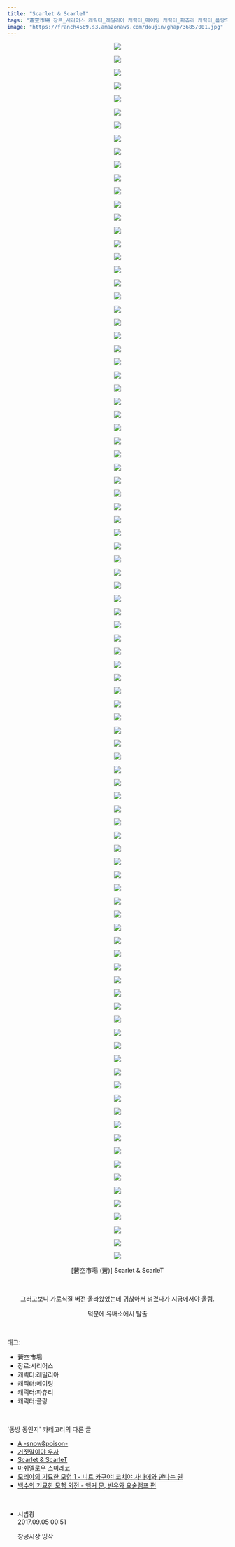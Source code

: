 ```yaml
---
title: "Scarlet & ScarleT"
tags: "蒼空市場 장르_시리어스 캐릭터_레밀리아 캐릭터_메이링 캐릭터_파츄리 캐릭터_플랑드르 蒼 동방_동인지"
image: "https://franch4569.s3.amazonaws.com/doujin/ghap/3685/001.jpg"
---
```

<div class="article">
<p style="text-align: center; clear: none; float: none;"><img src="{{ site.imgserver2 }}/ghap/3685/001.jpg"/></p>
<p style="text-align: center; clear: none; float: none;"><img src="{{ site.imgserver2 }}/ghap/3685/002.jpg"/></p>
<p style="text-align: center; clear: none; float: none;"><img src="{{ site.imgserver2 }}/ghap/3685/003.jpg"/></p>
<p style="text-align: center; clear: none; float: none;"><img src="{{ site.imgserver2 }}/ghap/3685/004.jpg"/></p>
<p style="text-align: center; clear: none; float: none;"><img src="{{ site.imgserver2 }}/ghap/3685/005.jpg"/></p>
<p style="text-align: center; clear: none; float: none;"><img src="{{ site.imgserver2 }}/ghap/3685/006.jpg"/></p>
<p style="text-align: center; clear: none; float: none;"><img src="{{ site.imgserver2 }}/ghap/3685/007.jpg"/></p>
<p style="text-align: center; clear: none; float: none;"><img src="{{ site.imgserver2 }}/ghap/3685/008.jpg"/></p>
<p style="text-align: center; clear: none; float: none;"><img src="{{ site.imgserver2 }}/ghap/3685/009.jpg"/></p>
<p style="text-align: center; clear: none; float: none;"><img src="{{ site.imgserver2 }}/ghap/3685/010.jpg"/></p>
<p style="text-align: center; clear: none; float: none;"><img src="{{ site.imgserver2 }}/ghap/3685/011.jpg"/></p>
<p style="text-align: center; clear: none; float: none;"><img src="{{ site.imgserver2 }}/ghap/3685/012.jpg"/></p>
<p style="text-align: center; clear: none; float: none;"><img src="{{ site.imgserver2 }}/ghap/3685/013.jpg"/></p>
<p style="text-align: center; clear: none; float: none;"><img src="{{ site.imgserver2 }}/ghap/3685/014.jpg"/></p>
<p style="text-align: center; clear: none; float: none;"><img src="{{ site.imgserver2 }}/ghap/3685/015.jpg"/></p>
<p style="text-align: center; clear: none; float: none;"><img src="{{ site.imgserver2 }}/ghap/3685/016.jpg"/></p>
<p style="text-align: center; clear: none; float: none;"><img src="{{ site.imgserver2 }}/ghap/3685/017.jpg"/></p>
<p style="text-align: center; clear: none; float: none;"><img src="{{ site.imgserver2 }}/ghap/3685/018.jpg"/></p>
<p style="text-align: center; clear: none; float: none;"><img src="{{ site.imgserver2 }}/ghap/3685/019.jpg"/></p>
<p style="text-align: center; clear: none; float: none;"><img src="{{ site.imgserver2 }}/ghap/3685/020.jpg"/></p>
<p style="text-align: center; clear: none; float: none;"><img src="{{ site.imgserver2 }}/ghap/3685/021.jpg"/></p>
<p style="text-align: center; clear: none; float: none;"><img src="{{ site.imgserver2 }}/ghap/3685/022.jpg"/></p>
<p style="text-align: center; clear: none; float: none;"><img src="{{ site.imgserver2 }}/ghap/3685/023.jpg"/></p>
<p style="text-align: center; clear: none; float: none;"><img src="{{ site.imgserver2 }}/ghap/3685/024.jpg"/></p>
<p style="text-align: center; clear: none; float: none;"><img src="{{ site.imgserver2 }}/ghap/3685/025.jpg"/></p>
<p style="text-align: center; clear: none; float: none;"><img src="{{ site.imgserver2 }}/ghap/3685/026.jpg"/></p>
<p style="text-align: center; clear: none; float: none;"><img src="{{ site.imgserver2 }}/ghap/3685/027.jpg"/></p>
<p style="text-align: center; clear: none; float: none;"><img src="{{ site.imgserver2 }}/ghap/3685/028.jpg"/></p>
<p style="text-align: center; clear: none; float: none;"><img src="{{ site.imgserver2 }}/ghap/3685/029.jpg"/></p>
<p style="text-align: center; clear: none; float: none;"><img src="{{ site.imgserver2 }}/ghap/3685/030.jpg"/></p>
<p style="text-align: center; clear: none; float: none;"><img src="{{ site.imgserver2 }}/ghap/3685/031.jpg"/></p>
<p style="text-align: center; clear: none; float: none;"><img src="{{ site.imgserver2 }}/ghap/3685/032.jpg"/></p>
<p style="text-align: center; clear: none; float: none;"><img src="{{ site.imgserver2 }}/ghap/3685/033.jpg"/></p>
<p style="text-align: center; clear: none; float: none;"><img src="{{ site.imgserver2 }}/ghap/3685/034.jpg"/></p>
<p style="text-align: center; clear: none; float: none;"><img src="{{ site.imgserver2 }}/ghap/3685/035.jpg"/></p>
<p style="text-align: center; clear: none; float: none;"><img src="{{ site.imgserver2 }}/ghap/3685/036.jpg"/></p>
<p style="text-align: center; clear: none; float: none;"><img src="{{ site.imgserver2 }}/ghap/3685/037.jpg"/></p>
<p style="text-align: center; clear: none; float: none;"><img src="{{ site.imgserver2 }}/ghap/3685/038.jpg"/></p>
<p style="text-align: center; clear: none; float: none;"><img src="{{ site.imgserver2 }}/ghap/3685/039.jpg"/></p>
<p style="text-align: center; clear: none; float: none;"><img src="{{ site.imgserver2 }}/ghap/3685/040.jpg"/></p>
<p style="text-align: center; clear: none; float: none;"><img src="{{ site.imgserver2 }}/ghap/3685/041.jpg"/></p>
<p style="text-align: center; clear: none; float: none;"><img src="{{ site.imgserver2 }}/ghap/3685/042.jpg"/></p>
<p style="text-align: center; clear: none; float: none;"><img src="{{ site.imgserver2 }}/ghap/3685/043.jpg"/></p>
<p style="text-align: center; clear: none; float: none;"><img src="{{ site.imgserver2 }}/ghap/3685/044.jpg"/></p>
<p style="text-align: center; clear: none; float: none;"><img src="{{ site.imgserver2 }}/ghap/3685/045.jpg"/></p>
<p style="text-align: center; clear: none; float: none;"><img src="{{ site.imgserver2 }}/ghap/3685/046.jpg"/></p>
<p style="text-align: center; clear: none; float: none;"><img src="{{ site.imgserver2 }}/ghap/3685/047.jpg"/></p>
<p style="text-align: center; clear: none; float: none;"><img src="{{ site.imgserver2 }}/ghap/3685/048.jpg"/></p>
<p style="text-align: center; clear: none; float: none;"><img src="{{ site.imgserver2 }}/ghap/3685/049.jpg"/></p>
<p style="text-align: center; clear: none; float: none;"><img src="{{ site.imgserver2 }}/ghap/3685/050.jpg"/></p>
<p style="text-align: center; clear: none; float: none;"><img src="{{ site.imgserver2 }}/ghap/3685/051.jpg"/></p>
<p style="text-align: center; clear: none; float: none;"><img src="{{ site.imgserver2 }}/ghap/3685/052.jpg"/></p>
<p style="text-align: center; clear: none; float: none;"><img src="{{ site.imgserver2 }}/ghap/3685/053.jpg"/></p>
<p style="text-align: center; clear: none; float: none;"><img src="{{ site.imgserver2 }}/ghap/3685/054.jpg"/></p>
<p style="text-align: center; clear: none; float: none;"><img src="{{ site.imgserver2 }}/ghap/3685/055.jpg"/></p>
<p style="text-align: center; clear: none; float: none;"><img src="{{ site.imgserver2 }}/ghap/3685/056.jpg"/></p>
<p style="text-align: center; clear: none; float: none;"><img src="{{ site.imgserver2 }}/ghap/3685/057.jpg"/></p>
<p style="text-align: center; clear: none; float: none;"><img src="{{ site.imgserver2 }}/ghap/3685/058.jpg"/></p>
<p style="text-align: center; clear: none; float: none;"><img src="{{ site.imgserver2 }}/ghap/3685/059.jpg"/></p>
<p style="text-align: center; clear: none; float: none;"><img src="{{ site.imgserver2 }}/ghap/3685/060.jpg"/></p>
<p style="text-align: center; clear: none; float: none;"><img src="{{ site.imgserver2 }}/ghap/3685/061.jpg"/></p>
<p style="text-align: center; clear: none; float: none;"><img src="{{ site.imgserver2 }}/ghap/3685/062.jpg"/></p>
<p style="text-align: center; clear: none; float: none;"><img src="{{ site.imgserver2 }}/ghap/3685/063.jpg"/></p>
<p style="text-align: center; clear: none; float: none;"><img src="{{ site.imgserver2 }}/ghap/3685/064.jpg"/></p>
<p style="text-align: center; clear: none; float: none;"><img src="{{ site.imgserver2 }}/ghap/3685/065.jpg"/></p>
<p style="text-align: center; clear: none; float: none;"><img src="{{ site.imgserver2 }}/ghap/3685/066.jpg"/></p>
<p style="text-align: center; clear: none; float: none;"><img src="{{ site.imgserver2 }}/ghap/3685/067.jpg"/></p>
<p style="text-align: center; clear: none; float: none;"><img src="{{ site.imgserver2 }}/ghap/3685/068.jpg"/></p>
<p style="text-align: center; clear: none; float: none;"><img src="{{ site.imgserver2 }}/ghap/3685/069.jpg"/></p>
<p style="text-align: center; clear: none; float: none;"><img src="{{ site.imgserver2 }}/ghap/3685/070.jpg"/></p>
<p style="text-align: center; clear: none; float: none;"><img src="{{ site.imgserver2 }}/ghap/3685/071.jpg"/></p>
<p style="text-align: center; clear: none; float: none;"><img src="{{ site.imgserver2 }}/ghap/3685/072.jpg"/></p>
<p style="text-align: center; clear: none; float: none;"><img src="{{ site.imgserver2 }}/ghap/3685/073.jpg"/></p>
<p style="text-align: center; clear: none; float: none;"><img src="{{ site.imgserver2 }}/ghap/3685/074.jpg"/></p>
<p style="text-align: center; clear: none; float: none;"><img src="{{ site.imgserver2 }}/ghap/3685/075.jpg"/></p>
<p style="text-align: center; clear: none; float: none;"><img src="{{ site.imgserver2 }}/ghap/3685/076.jpg"/></p>
<p style="text-align: center; clear: none; float: none;"><img src="{{ site.imgserver2 }}/ghap/3685/077.jpg"/></p>
<p style="text-align: center; clear: none; float: none;"><img src="{{ site.imgserver2 }}/ghap/3685/078.jpg"/></p>
<p style="text-align: center; clear: none; float: none;"><img src="{{ site.imgserver2 }}/ghap/3685/079.jpg"/></p>
<p style="text-align: center; clear: none; float: none;"><img src="{{ site.imgserver2 }}/ghap/3685/080.jpg"/></p>
<p style="text-align: center; clear: none; float: none;"><img src="{{ site.imgserver2 }}/ghap/3685/081.jpg"/></p>
<p style="text-align: center; clear: none; float: none;"><img src="{{ site.imgserver2 }}/ghap/3685/082.jpg"/></p>
<p style="text-align: center; clear: none; float: none;"><img src="{{ site.imgserver2 }}/ghap/3685/083.jpg"/></p>
<p style="text-align: center; clear: none; float: none;"><img src="{{ site.imgserver2 }}/ghap/3685/084.jpg"/></p>
<p style="text-align: center; clear: none; float: none;"><img src="{{ site.imgserver2 }}/ghap/3685/085.jpg"/></p>
<p style="text-align: center; clear: none; float: none;"><img src="{{ site.imgserver2 }}/ghap/3685/086.jpg"/></p>
<p style="text-align: center; clear: none; float: none;"><img src="{{ site.imgserver2 }}/ghap/3685/087.jpg"/></p>
<p style="text-align: center; clear: none; float: none;"><img src="{{ site.imgserver2 }}/ghap/3685/088.jpg"/></p>
<p style="text-align: center; clear: none; float: none;"><img src="{{ site.imgserver2 }}/ghap/3685/089.jpg"/></p>
<p style="text-align: center; clear: none; float: none;"><img src="{{ site.imgserver2 }}/ghap/3685/090.jpg"/></p>
<p style="text-align: center; clear: none; float: none;"><img src="{{ site.imgserver2 }}/ghap/3685/091.jpg"/></p>
<p style="text-align: center; clear: none; float: none;"><img src="{{ site.imgserver2 }}/ghap/3685/092.jpg"/></p>
<p style="text-align: center; clear: none; float: none;"><img src="{{ site.imgserver2 }}/ghap/3685/093.jpg"/></p>
<p style="text-align: center; clear: none; float: none;">[蒼空市場 (蒼)] Scarlet &amp; ScarleT</p>
<p style="text-align: center; clear: none; float: none;"><br/></p>
<p style="text-align: center; clear: none; float: none;">그러고보니 가로식질 버전 올라왔었는데 귀찮아서 넘겼다가 지금에서야 올림.</p>
<p style="text-align: center; clear: none; float: none;">덕분에 유배소에서 탈출</p>
</div><br/>
<div class="tagTrail">
<p>태그: </p>
<ul>
<li>蒼空市場</li>
<li>장르:시리어스</li>
<li>캐릭터:레밀리아</li>
<li>캐릭터:메이링</li>
<li>캐릭터:파츄리</li>
<li>캐릭터:플랑</li>
</ul>
</div><br/>
<div class="another">
<p>'동방 동인지' 카테고리의 다른 글</p>
<ul>
<li><a href="/ghap_4653">A -snow&amp;poison-</a></li>
<li><a href="/ghap_1175">거짓말이야 우사</a></li>
<li><a href="/ghap_3685">Scarlet &amp; ScarleT</a></li>
<li><a href="/ghap_4633">마쉬멜로우 스미레코</a></li>
<li><a href="/ghap_4627">모리야의 기묘한 모험 1 - 니트 카구야! 코치야 사나에와 만나는 권</a></li>
<li><a href="/ghap_4626">백수의 기묘한 모험 외전 - 앵커 문, 빈유와 요술램프 편</a></li>
</ul>
</div><br/>
<div class="cb_module cb_fluid">
<div class="cb_wrt cb_profile">
<div class="comment">
<ul>
<li class="cb_thumb_off" id="comment15076343">
<div class="cb_comment_area">
<div class="cb_info_area">
<div class="cb_section">
<span class="cb_nick_name">시밤쾅</span>
</div>
<div class="cb_section">
<span class="cb_date">2017.09.05 00:51 </span>
</div>
</div>
<div class="cb_dsc_comment">
<p class="cb_dsc">
											창공시장 띵작
										</p>
</div>
</div></li>
</ul>
</div>
</div><!-- commentList close -->
</div><br/>
